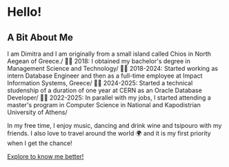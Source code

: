 # Hello!


## A Bit About Me

I am Dimitra and I am originally from a small island called Chios in North Aegean of Greece./
👩‍🎓 2018: I obtained my bachelor's degree in Management Science and Technology/
👩‍💻 2018-2024: Started working as intern Database Engineer and then as a full-time employee at Impact Information Systems, Greece/
👩‍🔬 2024-2025: Started a technical studenship of a duration of one year at CERN as an Oracle Database Developer/
👩‍🎓 2022-2025: In parallel with my jobs, I started attending a master's program in Computer Science in National and Kapodistrian University of Athens/

In my free time, I enjoy music, dancing and drink wine and tsipouro with my friends. 
I also love to travel around the world 🌍 and it is my first priority when I get the chance!

[Explore to know me better!](https://demetrakostala.wixsite.com/allaboutme)
